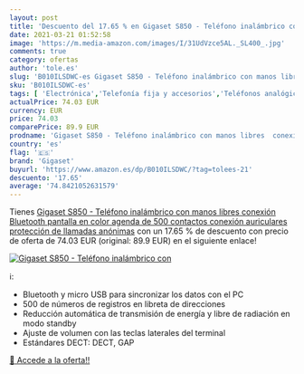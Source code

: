 ```yaml
---
layout: post
title: 'Descuento del 17.65 % en Gigaset S850 - Teléfono inalámbrico con '
date: 2021-03-21 01:52:58
image: 'https://m.media-amazon.com/images/I/31UdVzce5AL._SL400_.jpg'
comments: true
category: ofertas
author: 'tole.es'
slug: 'B010ILSDWC-es Gigaset S850 - Teléfono inalámbrico con manos libres...'
sku: 'B010ILSDWC-es'
tags: [ 'Electrónica','Telefonía fija y accesorios','Teléfonos analógicos','auriculares','bluetooth','gigaset', ]
actualPrice: 74.03 EUR
currency: EUR
price: 74.03
comparePrice: 89.9 EUR
prodname: 'Gigaset S850 - Teléfono inalámbrico con manos libres  conexión Bluetooth  pantalla en color  agenda de 500 contactos  conexión auriculares  protección de llamadas anónimas'
country: 'es'
flag: '🇪🇸'
brand: 'Gigaset'
buyurl: 'https://www.amazon.es/dp/B010ILSDWC/?tag=tolees-21'
descuento: '17.65'
average: '74.8421052631579'
---
```


Tienes [Gigaset S850 - Teléfono inalámbrico con manos libres  conexión Bluetooth  pantalla en color  agenda de 500 contactos  conexión auriculares  protección de llamadas anónimas](https://www.amazon.es/dp/B010ILSDWC/?tag=tolees-21) con un 17.65 % de descuento con precio de oferta de 74.03 EUR (original: 89.9 EUR) en el siguiente enlace!

[![Gigaset S850 - Teléfono inalámbrico con ](https://m.media-amazon.com/images/I/31UdVzce5AL._SL400_.jpg)](https://www.amazon.es/dp/B010ILSDWC/?tag=tolees-21)

ℹ️:

- Bluetooth y micro USB para sincronizar los datos con el PC
- 500 de números de registros en libreta de direcciones
- Reducción automática de transmisión de energía y libre de radiación en modo standby
- Ajuste de volumen con las teclas laterales del terminal
- Estándares DECT: DECT, GAP

[🛒 Accede a la oferta!!](https://www.amazon.es/dp/B010ILSDWC/?tag=tolees-21)
